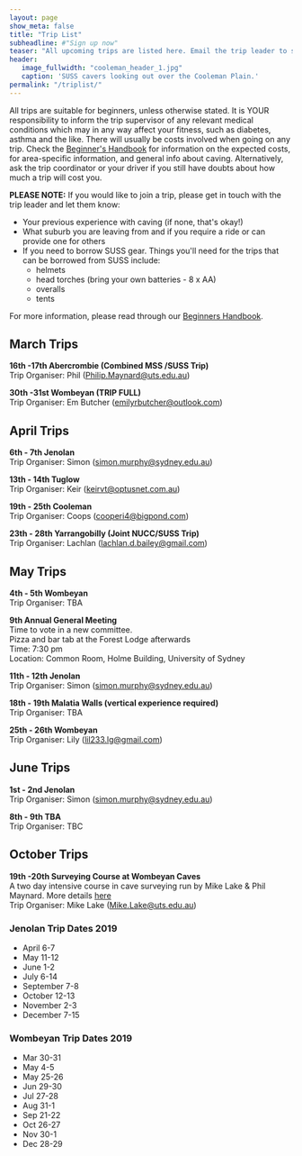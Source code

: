 ```yaml
---
layout: page
show_meta: false
title: "Trip List"
subheadline: #"Sign up now"
teaser: "All upcoming trips are listed here. Email the trip leader to sign up."
header:
   image_fullwidth: "cooleman_header_1.jpg"
   caption: 'SUSS cavers looking out over the Cooleman Plain.'
permalink: "/triplist/"
---
```


<!-- To Do convert this to auto genarage from a yaml file -->

All trips are suitable for beginners, unless otherwise stated.  It is YOUR responsibility to inform the trip supervisor of any relevant medical
conditions which may in any way affect your fitness, such as diabetes,
asthma and the like. There will usually be costs involved when going on any trip. Check the <a href="/assets/handbook.pdf">Beginner's Handbook</a>
for information on the expected costs, for area-specific information, and general info about caving. Alternatively, ask the trip coordinator or your driver
if you still have doubts about how much a trip will cost you.

**PLEASE NOTE:**
If you would like to join a trip, please get in touch with the trip leader and let them know:

-   Your previous experience with caving (if none, that's okay!)
-   What suburb you are leaving from and if you require a ride or can provide one for others
-   If you need to borrow SUSS gear. Things you'll need for the trips that can be borrowed from SUSS include:
    -   helmets
    -   head torches (bring your own batteries - 8 x AA)
    -   overalls
    -   tents

For more information, please read through our [Beginners Handbook](/assets/handbook.pdf).

## March Trips

**16th -17th Abercrombie (Combined MSS /SUSS Trip)**  
Trip Organiser: Phil (Philip.Maynard@uts.edu.au)

**30th -31st Wombeyan (TRIP FULL)**  
Trip Organiser: Em Butcher (emilyrbutcher@outlook.com)

## April Trips

**6th - 7th Jenolan**  
Trip Organiser: Simon (simon.murphy@sydney.edu.au)

**13th - 14th Tuglow**  
Trip Organiser: Keir (keirvt@optusnet.com.au)

**19th - 25th Cooleman**  
Trip Organiser: Coops (cooperi4@bigpond.com)

**23th - 28th Yarrangobilly (Joint NUCC/SUSS Trip)**  
Trip Organiser: Lachlan (lachlan.d.bailey@gmail.com)

## May Trips

**4th - 5th Wombeyan**  
Trip Organiser: TBA

**9th Annual General Meeting**  
Time to vote in a new committee.  
Pizza and bar tab at the Forest Lodge afterwards  
Time: 7:30 pm  
Location: Common Room, Holme Building, University of Sydney

**11th - 12th Jenolan**  
Trip Organiser: Simon (simon.murphy@sydney.edu.au)

**18th - 19th Malatia Walls (vertical experience required)**  
Trip Organiser: TBA

**25th - 26th Wombeyan**  
Trip Organiser: Lily (lil233.lg@gmail.com)

## June Trips

**1st - 2nd Jenolan**  
Trip Organiser: Simon (simon.murphy@sydney.edu.au)

**8th - 9th TBA**  
Trip Organiser: TBC

## October Trips

**19th -20th Surveying Course at Wombeyan Caves**  
A two day intensive course in cave surveying run by Mike Lake & Phil Maynard. More details [here](https://bitbucket.org/speleolinux/cave_survey_course/wiki/Home)  
Trip Organiser: Mike Lake (Mike.Lake@uts.edu.au)

### Jenolan Trip Dates 2019

-   April 6-7
-   May 11-12
-   June 1-2
-   July 6-14
-   September 7-8
-   October 12-13
-   November 2-3
-   December 7-15

### Wombeyan Trip Dates 2019

-   Mar 30-31
-   May 4-5
-   May 25-26
-   Jun 29-30
-   Jul 27-28
-   Aug 31-1
-   Sep 21-22
-   Oct 26-27
-   Nov 30-1
-   Dec 28-29
